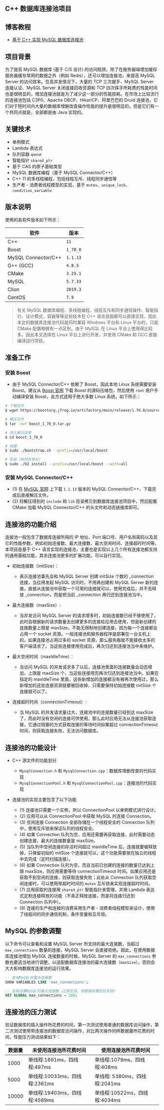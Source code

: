 ## C++ 数据库连接池项目

## 博客教程

- [基于 C++ 实现 MySQL 数据库连接池](https://www.techgrow.cn/posts/993ae2e0.html)

## 项目背景

为了提高 MySQL 数据库 (基于 C/S 设计) 的访问瓶颈，除了在服务器端增加缓存服务器缓存常用的数据之外（例如 Redis），还可以增加连接池，来提高 MySQL Server 的访问效率。在高并发情况下，大量的 TCP 三次握手、MySQL Server 连接认证、MySQL Server 关闭连接回收资源和 TCP 四次挥手所耗费的性能时间也是很明显的，增加连接池就是为了减少这一部分的性能损耗。在市场上比较流行的连接池包括 C3P0、Apache DBCP、HikariCP、阿里巴巴的 Druid 连接池，它们对于短时间内大量的数据库增删改查操作性能的提升是很明显的，但是它们有一个共同点就是，全部都是由 Java 实现的。

## 关键技术

- 单例模式
- Lambda 表达式
- 队列容器 `queue`
- 智能指针 `shared_ptr`
- 基于 CAS 的原子基础类型
- MySQL 数据库编程（基于 MySQL Connector/C++）
- C++ 11 的多线程编程，包括线程互斥、线程同步通信等
- 生产者 - 消费者线程模型的实现，基于 `mutex`、`unique_lock`、`condition_variable`

## 版本说明

使用的各软件版本如下所示：

| 软件                | 版本     |
| ------------------- | -------- |
| C++                 | `11`     |
| Boost               | `1_78_0` |
| MySQL Connector/C++ | `1.1.13` |
| G++ (GCC)           | `4.8.5`  |
| CMake               | `3.25.1` |
| MySQL               | `5.7.33` |
| Clion               | `2019.3` |
| CentOS              | `7.9`    |

> 有关 MySQL 数据库编程、多线程编程、线程互斥和同步通信操作、智能指针、设计模式、容器等等这些技术在 C++ 语言层面都可以直接实现，因此本文的数据库连接池代码是同时兼容 Windows 平台和 Linux 平台的，只是 CMake 配置稍微有一点区别。由于 MySQL 在 Linux 平台上使用得比较多，因此本文选择在 Linux 平台上进行开发，并使用 CMake 和 GCC 直接编译运行项目。

## 准备工作

### 安装 Boost

- 由于 MySQL Connector/C++ 依赖了 Boost，因此本地 Linux 系统需要安装 Boost。建议从 [Boost 官网](https://www.boost.org/users/download/) 下载 Boost 的源码压缩包，然后使用 `root` 用户手动编译安装 Boost，此方式适用于绝大多数 Linux 系统，如下所示：

``` sh
# 下载文件
$ wget https://boostorg.jfrog.io/artifactory/main/release/1.78.0/source/boost_1_78_0.tar.gz

# 解压文件
$ tar -xvf boost_1_78_0.tar.gz

# 进入解压目录
$ cd boost_1_78_0

# 构建
$ sudo ./bootstrap.sh --prefix=/usr/local/boost

# 安装（耗时非常长）
$ sudo ./b2 install --prefix=/usr/local/boost --with=all
```

### 安装 MySQL Connector/C++

- (1) 在 [MySQL 官网](https://dev.mysql.com/downloads/connector/cpp/) 上下载 `1.1.13` 版本的 MySQL Connector/C++，下载完成后直接解压文件。
- (2) 将解压得到的 `include` 和 `lib` 目录拷贝到数据库连接池项目中，然后配置 CMake 加载 MySQL Connector/C++ 的头文件和动态链接库即可。

## 连接池的功能介绍

连接池一般包含了数据库连接所用的 IP 地址、Port 端口号、用户名和密码以及其它的性能参数，例如初始连接数、最大连接数、最大空闲时间、连接超时时间等。本项目是基于 C++ 语言实现的连接池，主要也是实现以上几个所有连接池都支持的通用基础功能，其余连接池更多的扩展功能，可以自行实现。

- 初始连接数（initSize）：
    - 表示连接池事先会和 MySQL Server 创建 initSize 个数的 _connection 连接，当应用发起 MySQL 访问时，不用再创建和 MySQL Server 新的连接，直接从连接池中获取一个可用的连接就可以，使用完成后，并不去释放 _connection，而是把当前 _connection 再归还到连接池当中。

- 最大连接数（maxSize）:
    - 当并发访问 MySQL Server 的请求增多时，初始连接数已经不够使用了，此时会根据新的请求数量去创建更多的连接给应用去使用，但是新创建的连接数量上限是 maxSize，不能无限制地创建连接，因为每一个连接都会占用一个 socket 资源。一般连接池和服务器程序是部署在一台主机上的，如果连接池占用过多的 socket 资源，那么服务器就不能接收太多的客户端请求了。当这些连接使用完成后，再次归还到连接池当中来维护。

- 最大空闲时间（maxIdleTime）：
    - 当访问 MySQL 的并发请求多了以后，连接池里面的连接数量会动态增加，上限是 maxSize 个，当这些连接用完再次归还到连接池当中。如果在指定的 maxIdleTime 里面，这些新增加的连接都没有被再次使用过，那么新增加的这些连接资源就要被回收掉，只需要保持初始连接数 initSize 个连接就可以了。

- 连接超时时间（connectionTimeout）:
    - 当 MySQL 的并发请求量过大，连接池中的连接数量已经到达 maxSize 了，而此时没有空闲的连接可供使用，那么此时应用无法从连接池获取连接，它通过阻塞的方式获取连接的等待时间如果超过 connectionTimeout 时间，则获取连接失败，无法访问数据库。

## 连接池的功能设计

- C++ 源文件的功能划分
    - `MysqlConnection.h` 和 `MysqlConnection.cpp`：数据库增删改查的代码实现
    - `MysqlConnectionPool.h` 和 `MysqlConnectionPool.cpp`：连接池的代码实现

- 连接池的实现主要包含了以下功能
    - (1) 连接池只需要一个实例，所以 ConnectionPool 以单例模式进行设计。
    - (2) 应用可以从 ConnectionPool 中获取 MySQL 的连接 Connection。
    - (3) 空闲连接 Connection 全部存储在一个线程安全的 Connection 队列中，使用互斥锁来保证队列的线程安全。
    - (4) 如果 Connection 队列为空，应用还需要再获取连接，此时需要动态创建连接，最大的连接数量是 maxSize。
    - (5) 当队列中空闲连接的存活时间超过 maxIdleTime 后，连接就要被释放掉，只保留初始的 initSize 个连接就可以，这个功能需要放在独立的线程中去完成（定时扫描连接）。
    - (6) 如果 Connection 队列为空，而且当前已创建的连接的数量已达到上限 maxSize，则应用需要等待 connectionTimeout 时间。如果应用还是获取不到空闲的连接，则获取连接失败；此处从 Connection 队列获取空闲连接时，可以使用带超时时间的 `mutex` 互斥锁来实现连接超时时间。
    - (7) 应用获取的连接用 `shared_ptr` 智能指针来管理，并用 Lambda 表达式定制连接释放的功能（不真正释放连接，而是将连接归还到 Connection 队列中）。
    - (8) 连接的生产和连接的消费采用生产者 - 消费者线程模型来设计，使用了线程间的同步通信机制、条件变量和互斥锁。

## MySQL 的参数调整

以下命令可以查看和设置 MySQL Server 所支持的最大连接数，当超过 `max_connections` 数量的连接，MySQL Server 会直接拒绝。因此，在使用数据库连接池增加 MySQL 连接数量的时候，MySQL Server 的 `max_connections` 参数也要适当地进行调整，以适配数据库连接池的最大连接数（`maxSize`），否则会大大影响数据库连接池的运行效果。

``` sql
-- 查询MySQL的最大连接数
SHOW VARIABLES LIKE 'max_connections';

-- 全局设置MySQL的最大连接数（立即生效，但数据库重启后失效）
SET GLOBAL max_connections = 200;
```

## 连接池的压力测试

验证数据库的插入操作所花费的时间，第一次测试使用普通的数据库访问操作，第二次测试使用带连接池的数据库访问操作，对比两次操作同样数据量所花费的时间，性能压力测试结果如下：

| 数据量 | 未使用连接池所花费时间        | 使用连接池所花费时间          |
| ------ | ----------------------------- | ----------------------------- |
| 1000   | 单线程:1891ms，四线程:497ms   | 单线程:1079ms，四线程:408ms   |
| 5000   | 单线程:10033ms，四线程:2361ms | 单线程: 5380ms，四线程:2041ms |
| 10000  | 单线程:19403ms，四线程:4589ms | 单线程:10522ms，四线程:4034ms |
